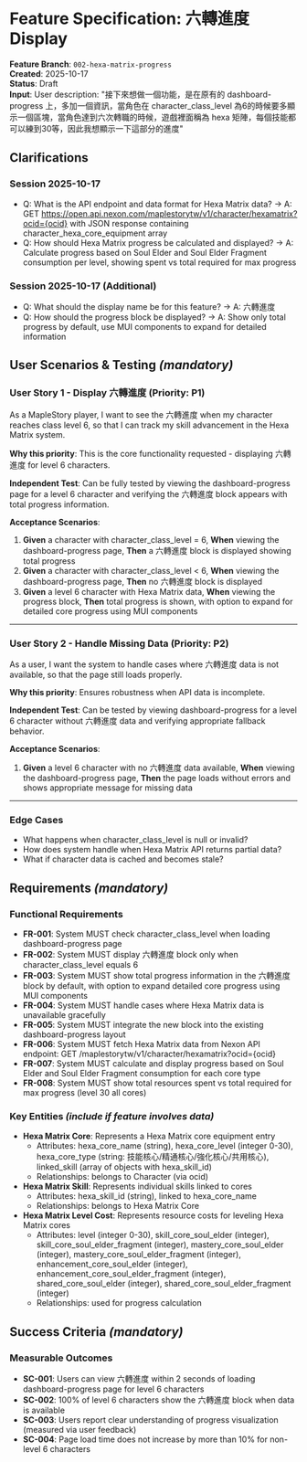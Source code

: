 # Feature Specification: 六轉進度 Display

**Feature Branch**: `002-hexa-matrix-progress`  
**Created**: 2025-10-17  
**Status**: Draft  
**Input**: User description: "接下來想做一個功能，是在原有的 dashboard-progress 上，多加一個資訊，當角色在 character_class_level 為6的時候要多顯示一個區塊，當角色達到六次轉職的時候，遊戲裡面稱為 hexa 矩陣，每個技能都可以練到30等，因此我想顯示一下這部分的進度"

## Clarifications

### Session 2025-10-17

- Q: What is the API endpoint and data format for Hexa Matrix data? → A: GET https://open.api.nexon.com/maplestorytw/v1/character/hexamatrix?ocid={ocid} with JSON response containing character_hexa_core_equipment array
- Q: How should Hexa Matrix progress be calculated and displayed? → A: Calculate progress based on Soul Elder and Soul Elder Fragment consumption per level, showing spent vs total required for max progress

### Session 2025-10-17 (Additional)

- Q: What should the display name be for this feature? → A: 六轉進度
- Q: How should the progress block be displayed? → A: Show only total progress by default, use MUI components to expand for detailed information

## User Scenarios & Testing _(mandatory)_

### User Story 1 - Display 六轉進度 (Priority: P1)

As a MapleStory player, I want to see the 六轉進度 when my character reaches class level 6, so that I can track my skill advancement in the Hexa Matrix system.

**Why this priority**: This is the core functionality requested - displaying 六轉進度 for level 6 characters.

**Independent Test**: Can be fully tested by viewing the dashboard-progress page for a level 6 character and verifying the 六轉進度 block appears with total progress information.

**Acceptance Scenarios**:

1. **Given** a character with character_class_level = 6, **When** viewing the dashboard-progress page, **Then** a 六轉進度 block is displayed showing total progress
2. **Given** a character with character_class_level < 6, **When** viewing the dashboard-progress page, **Then** no 六轉進度 block is displayed
3. **Given** a level 6 character with Hexa Matrix data, **When** viewing the progress block, **Then** total progress is shown, with option to expand for detailed core progress using MUI components

---

### User Story 2 - Handle Missing Data (Priority: P2)

As a user, I want the system to handle cases where 六轉進度 data is not available, so that the page still loads properly.

**Why this priority**: Ensures robustness when API data is incomplete.

**Independent Test**: Can be tested by viewing dashboard-progress for a level 6 character without 六轉進度 data and verifying appropriate fallback behavior.

**Acceptance Scenarios**:

1. **Given** a level 6 character with no 六轉進度 data available, **When** viewing the dashboard-progress page, **Then** the page loads without errors and shows appropriate message for missing data

---

### Edge Cases

- What happens when character_class_level is null or invalid?
- How does system handle when Hexa Matrix API returns partial data?
- What if character data is cached and becomes stale?

## Requirements _(mandatory)_

### Functional Requirements

- **FR-001**: System MUST check character_class_level when loading dashboard-progress page
- **FR-002**: System MUST display 六轉進度 block only when character_class_level equals 6
- **FR-003**: System MUST show total progress information in the 六轉進度 block by default, with option to expand detailed core progress using MUI components
- **FR-004**: System MUST handle cases where Hexa Matrix data is unavailable gracefully
- **FR-005**: System MUST integrate the new block into the existing dashboard-progress layout
- **FR-006**: System MUST fetch Hexa Matrix data from Nexon API endpoint: GET /maplestorytw/v1/character/hexamatrix?ocid={ocid}
- **FR-007**: System MUST calculate and display progress based on Soul Elder and Soul Elder Fragment consumption for each core type
- **FR-008**: System MUST show total resources spent vs total required for max progress (level 30 all cores)

### Key Entities _(include if feature involves data)_

- **Hexa Matrix Core**: Represents a Hexa Matrix core equipment entry
  - Attributes: hexa_core_name (string), hexa_core_level (integer 0-30), hexa_core_type (string: 技能核心/精通核心/強化核心/共用核心), linked_skill (array of objects with hexa_skill_id)
  - Relationships: belongs to Character (via ocid)
- **Hexa Matrix Skill**: Represents individual skills linked to cores
  - Attributes: hexa_skill_id (string), linked to hexa_core_name
  - Relationships: belongs to Hexa Matrix Core
- **Hexa Matrix Level Cost**: Represents resource costs for leveling Hexa Matrix cores
  - Attributes: level (integer 0-30), skill_core_soul_elder (integer), skill_core_soul_elder_fragment (integer), mastery_core_soul_elder (integer), mastery_core_soul_elder_fragment (integer), enhancement_core_soul_elder (integer), enhancement_core_soul_elder_fragment (integer), shared_core_soul_elder (integer), shared_core_soul_elder_fragment (integer)
  - Relationships: used for progress calculation

## Success Criteria _(mandatory)_

### Measurable Outcomes

- **SC-001**: Users can view 六轉進度 within 2 seconds of loading dashboard-progress page for level 6 characters
- **SC-002**: 100% of level 6 characters show the 六轉進度 block when data is available
- **SC-003**: Users report clear understanding of progress visualization (measured via user feedback)
- **SC-004**: Page load time does not increase by more than 10% for non-level 6 characters
